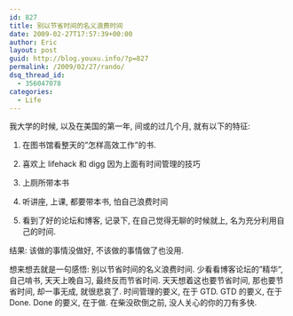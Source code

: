 ```yaml
---
id: 827
title: 别以节省时间的名义浪费时间
date: 2009-02-27T17:57:39+00:00
author: Eric
layout: post
guid: http://blog.youxu.info/?p=827
permalink: /2009/02/27/rando/
dsq_thread_id:
  - 356047078
categories:
  - Life
---
```

我大学的时候, 以及在美国的第一年, 间或的过几个月, 就有以下的特征:

1. 在图书馆看整天的&#8221;怎样高效工作&#8221;的书.

2. 喜欢上 lifehack 和 digg 因为上面有时间管理的技巧

3. 上厕所带本书

4. 听讲座, 上课, 都要带本书, 怕自己浪费时间

5. 看到了好的论坛和博客, 记录下, 在自己觉得无聊的时候就上, 名为充分利用自己的时间. 

结果: 该做的事情没做好, 不该做的事情做了也没用. 

想来想去就是一句感悟: 别以节省时间的名义浪费时间. 少看看博客论坛的&#8221;精华&#8221;, 自己啃书, 天天上晚自习, 最终反而节省时间. 天天想着这也要节省时间, 那也要节省时间, 却一事无成, 就很悲哀了. 时间管理的要义, 在于 GTD. GTD 的要义, 在于 Done. Done 的要义, 在于做. 在柴没砍倒之前, 没人关心的你的刀有多快.